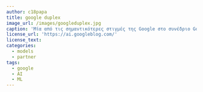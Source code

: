 ```yaml
---
author: c18papa
title: google duplex
image_url: /images/googleduplex.jpg
caption: 'Μία από τις σημαντικότερες στιγμές της Google στο συνέδριο Google I/O 2018 ήταν αναμφίβολα το demo της τεχνολογίας Google Duplex, μια λειτουργία που επιτρέπει στον ψηφιακό βοηθό Google Assistant να πραγματοποιεί φυσιολογικές συζητήσεις με κανονικούς ανθρώπους μέσω τηλεφώνου για να κλείσει κάποιο ραντεβού ή να πραγματοποιήσει κράτηση σε εστιατόριο.'
license_url: 'https://ai.googleblog.com/'
license_text:  
categories:
  - models
  - partner
tags:
  - google
  - AI
  - ML
---
```

